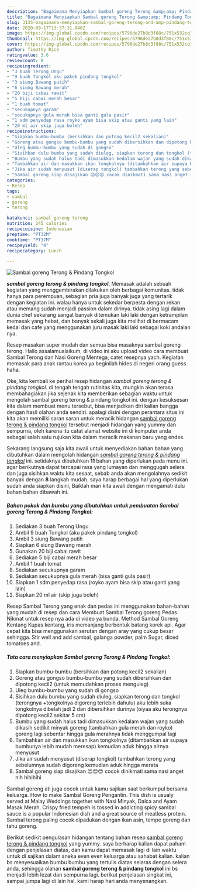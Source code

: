 ```yaml
---
description: "Bagaimana Menyiapkan Sambal goreng Terong &amp;amp; Pindang Tongkol yang Lezat"
title: "Bagaimana Menyiapkan Sambal goreng Terong &amp;amp; Pindang Tongkol yang Lezat"
slug: 3135-bagaimana-menyiapkan-sambal-goreng-terong-and-amp-pindang-tongkol-yang-lezat
date: 2020-09-17T13:37:31.946Z
image: https://img-global.cpcdn.com/recipes/5796de27b8d3f88c/751x532cq70/sambal-goreng-terong-pindang-tongkol-foto-resep-utama.jpg
thumbnail: https://img-global.cpcdn.com/recipes/5796de27b8d3f88c/751x532cq70/sambal-goreng-terong-pindang-tongkol-foto-resep-utama.jpg
cover: https://img-global.cpcdn.com/recipes/5796de27b8d3f88c/751x532cq70/sambal-goreng-terong-pindang-tongkol-foto-resep-utama.jpg
author: Timothy Rice
ratingvalue: 3.6
reviewcount: 8
recipeingredient:
- "3 buah Terong Ungu"
- "9 buah Tongkol aku pakek pindang tongkol"
- "3 siung Bawang putih"
- "6 siung Bawang merah"
- "20 biji cabai rawit"
- "5 biji cabai merah besar"
- "1 buah tomat"
- "secukupnya garam"
- "secukupnya gula merah bisa ganti gula pasir"
- "1 sdm penyedap rasa royko ayam bisa skip atau ganti yang lain"
- "20 ml air skip juga boleh"
recipeinstructions:
- "Siapkan bumbu-bumbu (bersihkan dan potong kecil2 sekalian)"
- "Goreng atau gongso bumbu-bumbu yang sudah dibersihkan dan dipotong kecil2 (untuk memudahkan proses menguleg)"
- "Uleg bumbu-bumbu yang sudah di gongso"
- "Sisihkan dulu bumbu yang sudah diuleg, siapkan terong dan tongkol (terongnya +tongkolnya digoreng terlebih dahulu) aku lebih suka tongkolnya dibelah jadi 2 dan dibersihkan durinya (oiyaa aku terongnya dipotong kecil2 sekitar 5 cm)"
- "Bumbu yang sudah halus tadi dimasukkan kedalam wajan yang sudah dikasih sedikit minyak goreng (tambahkan gula merah dan royko) goreng lagi sebentar hingga gula merahnya tidak menggumpal lagi"
- "Tambahkan air dan masukkan ikan tongkolnya (ditambahkan air supaya bumbunya lebih mudah meresap) kemudian aduk hingga airnya menyusut"
- "Jika air sudah menyusut (diserap tongkol) tambahkan terong yang sebelumnya sudah digoreng kemudian aduk hingga merata"
- "Sambal goreng siap disajikan 😍😍😍 cocok dinikmati sama nasi anget nih hihihihi"
categories:
- Resep
tags:
- sambal
- goreng
- terong

katakunci: sambal goreng terong 
nutrition: 245 calories
recipecuisine: Indonesian
preptime: "PT32M"
cooktime: "PT37M"
recipeyield: "4"
recipecategory: Lunch

---
```



![Sambal goreng Terong &amp; Pindang Tongkol](https://img-global.cpcdn.com/recipes/5796de27b8d3f88c/751x532cq70/sambal-goreng-terong-pindang-tongkol-foto-resep-utama.jpg)

<b><i>sambal goreng terong &amp; pindang tongkol</i></b>, Memasak adalah sebuah kegiatan yang menggembirakan dilakukan oleh berbagai komunitas. tidak hanya para perempuan, sebagian pria juga banyak juga yang tertarik dengan kegiatan ini. walau hanya untuk sekedar berpesta dengan rekan atau memang sudah menjadi passion dalam dirinya. tidak asing lagi dalam dunia chef sekarang sangat banyak ditemukan laki laki dengan ketrampilan memasak yang hebat, dan banyak sekali juga kita melihat di bermacam kedai dan cafe yang menggunakan juru masak laki laki sebagai koki andalan nya.

Resep masakan super mudah dan semua bisa masaknya sambal goreng terong. Hallo assalamualaikum, di video ini aku upload video cara membuat Sambal Terong dan Nasi Goreng Mentega, catet resepnya yach. Kegiatan memasak para anak rantau korea ya beginilah hides di negeri orang guess haha.

Oke, kita kembali ke perihal resep hidangan <i>sambal goreng terong &amp; pindang tongkol</i>. di tengah tengah rutinitas kita, mungkin akan terasa membahagiakan jika sejenak kita memberikan sebagian waktu untuk mengolah sambal goreng terong &amp; pindang tongkol ini. dengan kesuksesan kita dalam membuat menu tersebut, bisa menjadikan diri kalian bangga dengan hasil olahan anda sendiri. apalagi disini dengan perantara situs ini kita akan memiliki saran saran untuk meracik hidangan <u>sambal goreng terong &amp; pindang tongkol</u> tersebut menjadi hidangan yang yummy dan sempurna, oleh karena itu catat alamat website ini di komputer anda sebagai salah satu rujukan kita dalam meracik makanan baru yang endes.


Sekarang langsung saja kita awali untuk menyediakan bahan bahan yang dibutuhkan dalam mengolah hidangan <u><i>sambal goreng terong &amp; pindang tongkol</i></u> ini. setidaknya dibutuhkan <b>11</b> bahan yang diperlukan pada menu ini. agar berikutnya dapat tercapai rasa yang lumayan dan menggugah selera. dan juga sisihkan waktu kita sesaat, sebab anda akan mengolahnya sedikit banyak dengan <b>8</b> langkah mudah. saya harap berbagai hal yang diperlukan sudah anda siapkan disini, Baiklah mari kita awali dengan mengamati dulu bahan bahan dibawah ini.

<!--inarticleads1-->

##### Bahan pokok dan bumbu yang dibutuhkan untuk pembuatan Sambal goreng Terong &amp; Pindang Tongkol:

1. Sediakan 3 buah Terong Ungu
1. Ambil 9 buah Tongkol (aku pakek pindang tongkol)
1. Ambil 3 siung Bawang putih
1. Siapkan 6 siung Bawang merah
1. Gunakan 20 biji cabai rawit
1. Sediakan 5 biji cabai merah besar
1. Ambil 1 buah tomat
1. Sediakan secukupnya garam
1. Sediakan secukupnya gula merah (bisa ganti gula pasir)
1. Siapkan 1 sdm penyedap rasa (royko ayam bisa skip atau ganti yang lain)
1. Siapkan 20 ml air (skip juga boleh)


Resep Sambal Terong yang enak dan pedas ini menggunakan bahan-bahan yang mudah di resep dan cara Membuat Sambal Terong goreng Pedas Nikmat untuk resep nya ada di video ya bunda. Method Sambal Goreng Kentang Kupas kentang, iris memanjang berbentuk batang korek api. Agar cepat kita bisa menggunakan serutan dengan aray yang cukup besar sehingga. Stir well and add sambal, galanga powder, palm Sugar, diced tomatoes and. 

<!--inarticleads2-->

##### Tata cara menyiapkan Sambal goreng Terong &amp; Pindang Tongkol:

1. Siapkan bumbu-bumbu (bersihkan dan potong kecil2 sekalian)
1. Goreng atau gongso bumbu-bumbu yang sudah dibersihkan dan dipotong kecil2 (untuk memudahkan proses menguleg)
1. Uleg bumbu-bumbu yang sudah di gongso
1. Sisihkan dulu bumbu yang sudah diuleg, siapkan terong dan tongkol (terongnya +tongkolnya digoreng terlebih dahulu) aku lebih suka tongkolnya dibelah jadi 2 dan dibersihkan durinya (oiyaa aku terongnya dipotong kecil2 sekitar 5 cm)
1. Bumbu yang sudah halus tadi dimasukkan kedalam wajan yang sudah dikasih sedikit minyak goreng (tambahkan gula merah dan royko) goreng lagi sebentar hingga gula merahnya tidak menggumpal lagi
1. Tambahkan air dan masukkan ikan tongkolnya (ditambahkan air supaya bumbunya lebih mudah meresap) kemudian aduk hingga airnya menyusut
1. Jika air sudah menyusut (diserap tongkol) tambahkan terong yang sebelumnya sudah digoreng kemudian aduk hingga merata
1. Sambal goreng siap disajikan 😍😍😍 cocok dinikmati sama nasi anget nih hihihihi


Sambal goreng ati juga cocok untuk kamu sajikan saat berkumpul bersama keluarga. How to make Sambal Goreng Pengantin. This dish is usualy served at Malay Weddings together with Nasi Minyak, Dalca and Ayam Masak Merah. Crispy fried tempeh is tossed in addicting spicy sambal sauce is a popular Indonesian dish and a great source of meatless protein. Sambal terong paling cocok dipadukan dengan ikan asin, tempe goreng dan tahu goreng. 

Berikut sedikit pengulasan hidangan tentang bahan resep <u>sambal goreng terong &amp; pindang tongkol</u> yang yummy. saya berharap kalian dapat paham dengan penjelasan diatas, dan kamu dapat memasak lagi di lain waktu untuk di sajikan dalam aneka even even keluarga atau sahabat kalian. kalian bs menyesuaikan bumbu bumbu yang tertulis diatas selaras dengan selera anda, sehingga olahan <b>sambal goreng terong &amp; pindang tongkol</b> ini bs menjadi lebih lezat dan sempurna lagi. berikut penjelasan singkat ini, sampai jumpa lagi di lain hal. kami harap hari anda menyenangkan.
